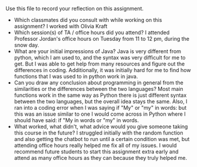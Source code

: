 Use this file to record your reflection on this assignment.

- Which classmates did you consult with while working on this assignment? 
    I worked with Olivia Kraft
- Which session(s) of TA / office hours did you attend? 
    I attended Professor Jordan's office hours on Tuesday from 11 to 12 pm, during the snow day.
- What are your initial impressions of Java? 
    Java is very different from python, which I am used to, and the syntax was very difficult for me to get. But I was able to get help from many resources and figure out the differences in coding. Additionally, it was initially hard for me to find how functions that I was used to in python work in java.
- Can you draw any conclusion about programming in general from the similarities or the differences between the two languages? 
    Most main functions work in the same way as Python there is just different syntax between the two languages, but the overall idea stays the same. Also, I ran into a coding error when I was saying if "My" or "my" in words: but this was an issue similar to one I would come across in Python where I should have said: if "My in words or "my" in words.
- What worked, what didn't, what advice would you give someone taking this course in the future?
    I struggled initially with the random function and also getting the chatbot to run until a certain condition was met, but attending office hours really helped me fix all of my issues. I would recommend future students to start this assignment extra early and attend as many office hours as they can because they truly helped me.
